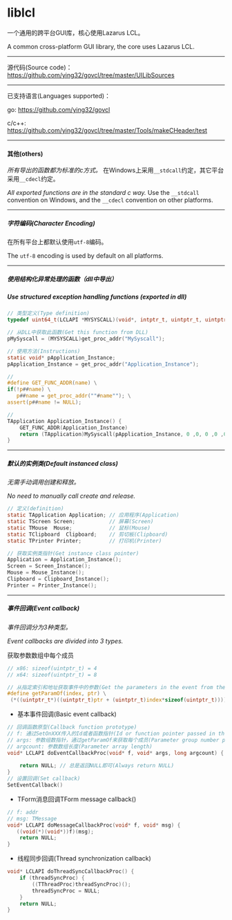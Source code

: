 # liblcl
一个通用的跨平台GUI库，核心使用Lazarus LCL。

A common cross-platform GUI library, the core uses Lazarus LCL.

----

源代码(Source code)：https://github.com/ying32/govcl/tree/master/UILibSources  

___

已支持语言(Languages supported)：

go: https://github.com/ying32/govcl  

c/c++: https://github.com/ying32/govcl/tree/master/Tools/makeCHeader/test  

----

#### 其他(others)   

*所有导出的函数都为标准的c方式。* 在Windows上采用`__stdcall`约定，其它平台采用`__cdecl`约定。

*All exported functions are in the standard c way.*  Use the `__stdcall` convention on Windows, and the `__cdecl` convention on other platforms.

----

##### 字符编码(Character Encoding)   

在所有平台上都默认使用`utf-8`编码。

The `utf-8` encoding is used by default on all platforms.

----

##### 使用结构化异常处理的函数（dll中导出）

##### Use structured exception handling functions (exported in dll)  

```c
// 类型定义(Type definition)
typedef uint64_t(LCLAPI *MYSYSCALL)(void*, intptr_t, uintptr_t, uintptr_t, uintptr_t, uintptr_t, uintptr_t, uintptr_t, uintptr_t, uintptr_t, uintptr_t, uintptr_t, uintptr_t, uintptr_t);  

// 从DLL中获取此函数(Get this function from DLL)
pMySyscall = (MYSYSCALL)get_proc_addr("MySyscall");  

// 使用方法(Instructions)
static void* pApplication_Instance; 
pApplication_Instance = get_proc_addr("Application_Instance");  

// 
#define GET_FUNC_ADDR(name) \
if(!p##name) \
   p##name = get_proc_addr(""#name""); \
assert(p##name != NULL); 

//
TApplication Application_Instance() {
    GET_FUNC_ADDR(Application_Instance)
    return (TApplication)MySyscall(pApplication_Instance, 0 ,0, 0 ,0 ,0 ,0 ,0 ,0 ,0 ,0 ,0 ,0 ,0);
}
```

----

##### 默认的实例类(Default instanced class)

*无需手动调用创建和释放。*  

*No need to manually call create and release.*  

```c
// 定义(definition)
static TApplication Application; // 应用程序(Application)
static TScreen Screen;           // 屏幕(Screen)
static TMouse  Mouse;            // 鼠标(Mouse)
static TClipboard  Clipboard;    // 剪切板(Clipboard)
static TPrinter Printer;         // 打印机(Printer)  

// 获取实例类指针(Get instance class pointer)
Application = Application_Instance();
Screen = Screen_Instance();
Mouse = Mouse_Instance();              
Clipboard = Clipboard_Instance();      
Printer = Printer_Instance();          
```

----

##### 事件回调(Event callback)

*事件回调分为3种类型。*   

*Event callbacks are divided into 3 types.*

获取参数数组中每个成员  

```c
// x86: sizeof(uintptr_t) = 4
// x64: sizeof(uintptr_t) = 8

// 从指定索引和地址获取事件中的参数(Get the parameters in the event from the specified index and address)
#define getParamOf(index, ptr) \
 (*((uintptr_t*)((uintptr_t)ptr + (uintptr_t)index*sizeof(uintptr_t))))
```



* 基本事件回调(Basic event callback)  

```c
// 回调函数原型(Callback function prototype)
// f: 通过SetOnXXX传入的Id或者函数指针(Id or function pointer passed in through SetOnXXX) 
// args: 参数组数指针，通过getParamOf来获取每个成员(Parameter group number pointer, Get each member by getParamOf)
// argcount: 参数数组长度(Parameter array length)
void* LCLAPI doEventCallbackProc(void* f, void* args, long argcount) {
  
    return NULL; // 总是返回NULL即可(Always return NULL)
}
// 设置回调(Set callback)
SetEventCallback()
```

* TForm消息回调TForm message callback() 
```c
// f: addr
// msg: TMessage
void* LCLAPI doMessageCallbackProc(void* f, void* msg) {
   ((void(*)(void*))f)(msg);
    return NULL;
}
```

* 线程同步回调(Thread synchronization callback)  
```c
void* LCLAPI doThreadSyncCallbackProc() {
    if (threadSyncProc) {
        ((TThreadProc)threadSyncProc)();
        threadSyncProc = NULL;
    }
    return NULL;
}
```